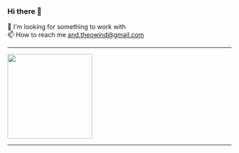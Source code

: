 ### Hi there 👋

🤝 I'm looking for something to work with <br>
📫 How to reach me <a href="mailto:аnd.theowind@gmail.com">аnd.theowind@gmail.com</a>



<!--
**andTheowind/andTheowind** is a ✨ _special_ ✨ repository because its `README.md` (this file) appears on your GitHub profile.
Here are some ideas to get you started:
- 🔭 I’m currently working on ...
- 🌱 I’m currently learning ...
- 👯 I’m looking to collaborate on ...
- 🤔 I’m looking for help with ...
- 💬 Ask me about ...
- 📫 How to reach me: ...
- 😄 Pronouns: ...
- ⚡ Fun fact: ...
-->
<hr>
<div>
  <a href="https://github.com/andTheowind">
  <img height="190em" src="https://github-readme-stats.vercel.app/api?username=andTheowind&show_icons=true&theme=dark&include_all_commits=true&count_private=true"/>
  <hr>
  <!-- 
  <img height="190em" src="https://github-readme-stats.vercel.app/api/top-langs/?username=andTheowind&layout=compact&langs_count=16&theme=dark"/> 
  -->
</div>
